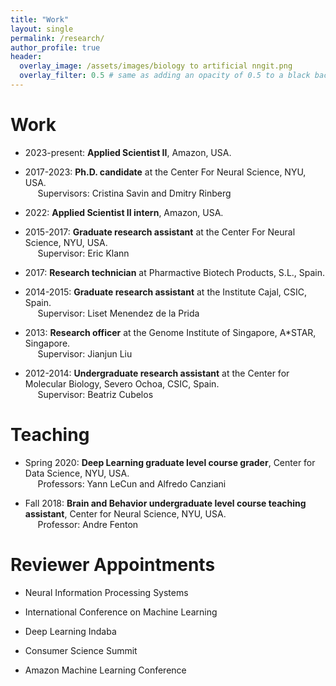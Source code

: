 ```yaml
---
title: "Work"
layout: single
permalink: /research/
author_profile: true
header:
  overlay_image: /assets/images/biology to artificial nngit.png
  overlay_filter: 0.5 # same as adding an opacity of 0.5 to a black background
---
```

# **Work**
- 2023-present: **Applied Scientist II**, Amazon, USA. <br />

- 2017-2023: **Ph.D. candidate** at the Center For Neural Science, NYU, USA. <br />
&nbsp;&nbsp;&nbsp;&nbsp; Supervisors: Cristina Savin and Dmitry Rinberg

- 2022: **Applied Scientist II intern**, Amazon, USA. <br />

- 2015-2017: **Graduate research assistant** at the Center For Neural Science, NYU, USA. <br />
&nbsp;&nbsp;&nbsp;&nbsp; Supervisor: Eric Klann

- 2017: **Research technician** at Pharmactive Biotech Products, S.L., Spain. <br />

- 2014-2015: **Graduate research assistant** at the Institute Cajal, CSIC, Spain. <br />
&nbsp;&nbsp;&nbsp;&nbsp; Supervisor: Liset Menendez de la Prida

- 2013: **Research officer** at the Genome Institute of Singapore, A\*STAR, Singapore. <br />
&nbsp;&nbsp;&nbsp;&nbsp; Supervisor: Jianjun Liu

- 2012-2014: **Undergraduate research assistant** at the Center for Molecular Biology, Severo Ochoa, CSIC, Spain. <br />
&nbsp;&nbsp;&nbsp;&nbsp; Supervisor: Beatriz Cubelos

# **Teaching**
- Spring 2020: **Deep Learning graduate level course grader**, Center for Data Science, NYU, USA. <br />
&nbsp;&nbsp;&nbsp;&nbsp; Professors: Yann LeCun and Alfredo Canziani

- Fall 2018: **Brain and Behavior undergraduate level course teaching assistant**, Center for Neural Science, NYU, USA. <br />
&nbsp;&nbsp;&nbsp;&nbsp; Professor: Andre Fenton

# **Reviewer Appointments**
- Neural Information Processing Systems

- International Conference on Machine Learning

- Deep Learning Indaba

- Consumer Science Summit

- Amazon Machine Learning Conference


